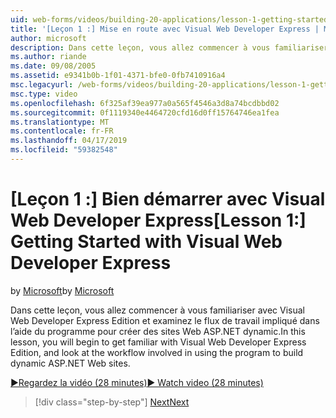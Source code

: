 ```yaml
---
uid: web-forms/videos/building-20-applications/lesson-1-getting-started-with-visual-web-developer-express
title: '[Leçon 1 :] Mise en route avec Visual Web Developer Express | Microsoft Docs'
author: microsoft
description: Dans cette leçon, vous allez commencer à vous familiariser avec Visual Web Developer Express Edition et examinez le flux de travail impliqué dans l’aide du programme pour générer dyn...
ms.author: riande
ms.date: 09/08/2005
ms.assetid: e9341b0b-1f01-4371-bfe0-0fb7410916a4
msc.legacyurl: /web-forms/videos/building-20-applications/lesson-1-getting-started-with-visual-web-developer-express
msc.type: video
ms.openlocfilehash: 6f325af39ea977a0a565f4546a3d8a74bcdbbd02
ms.sourcegitcommit: 0f1119340e4464720cfd16d0ff15764746ea1fea
ms.translationtype: MT
ms.contentlocale: fr-FR
ms.lasthandoff: 04/17/2019
ms.locfileid: "59382548"
---
```

# <a name="lesson-1-getting-started-with-visual-web-developer-express"></a><span data-ttu-id="cb7be-103">[Leçon 1 :] Bien démarrer avec Visual Web Developer Express</span><span class="sxs-lookup"><span data-stu-id="cb7be-103">[Lesson 1:] Getting Started with Visual Web Developer Express</span></span>

<span data-ttu-id="cb7be-104">by [Microsoft](https://github.com/microsoft)</span><span class="sxs-lookup"><span data-stu-id="cb7be-104">by [Microsoft](https://github.com/microsoft)</span></span>

<span data-ttu-id="cb7be-105">Dans cette leçon, vous allez commencer à vous familiariser avec Visual Web Developer Express Edition et examinez le flux de travail impliqué dans l’aide du programme pour créer des sites Web ASP.NET dynamic.</span><span class="sxs-lookup"><span data-stu-id="cb7be-105">In this lesson, you will begin to get familiar with Visual Web Developer Express Edition, and look at the workflow involved in using the program to build dynamic ASP.NET Web sites.</span></span>

[<span data-ttu-id="cb7be-106">&#9654;Regardez la vidéo (28 minutes)</span><span class="sxs-lookup"><span data-stu-id="cb7be-106">&#9654; Watch video (28 minutes)</span></span>](https://channel9.msdn.com/Blogs/ASP-NET-Site-Videos/lesson-1-getting-started-with-visual-web-developer-express)

> [!div class="step-by-step"]
> [<span data-ttu-id="cb7be-107">Next</span><span class="sxs-lookup"><span data-stu-id="cb7be-107">Next</span></span>](lesson-2-creating-a-web-forms-user-interface.md)
